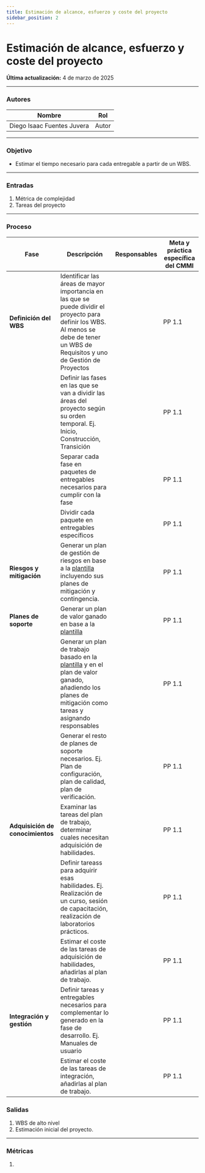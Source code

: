 ```yaml
---
title: Estimación de alcance, esfuerzo y coste del proyecto
sidebar_position: 2
---
```


# Estimación de alcance, esfuerzo y coste del proyecto

**Última actualización:** 4 de marzo de 2025

---

### Autores
| Nombre                            | Rol       |
| --------------------------------- | --------- |
| Diego Isaac Fuentes Juvera        | Autor     |


---


### Objetivo

* Estimar el tiempo necesario para cada entregable a partir de un WBS.
---

### Entradas

1. Métrica de complejidad
2. Tareas del proyecto
      
---

### Proceso

| Fase              | Descripción                                                   | Responsables           | Meta y práctica específica del CMMI |
| ----------------- | ------------------------------------------------------------- | ---------------------- | ----------------------------------- |
| **Definición del WBS**    | Identificar las áreas de mayor importancia en las que se puede dividir el proyecto para definir los WBS. Al menos se debe de tener un WBS de Requisitos y uno de Gestión de Proyectos  || PP 1.1 |
| |  Definir las fases en las que se van a dividir las áreas del proyecto según su orden temporal. Ej. Inicio, Construcción, Transición || PP 1.1 |
|| Separar cada fase en paquetes de entregables necesarios para cumplir con la fase  || PP 1.1 |
|| Dividir cada paquete en entregables específicos || PP 1.1 |
| **Riesgos y mitigación** | Generar un plan de gestión de riesgos en base a la [plantilla](https://docs.google.com/spreadsheets/d/1ASpVrD2yAUDSG3F0yN3xRMQW_yR_ykhLwBdV2hSwv5Y/edit?gid=1649452852#gid=1649452852) incluyendo sus planes de mitigación y contingencia. || PP 1.1 |
| **Planes de soporte** | Generar un plan de valor ganado en base a la [plantilla](https://docs.google.com/spreadsheets/d/1ASpVrD2yAUDSG3F0yN3xRMQW_yR_ykhLwBdV2hSwv5Y/edit?gid=959593645#gid=959593645) || PP 1.1 |
|| Generar un plan de trabajo basado en la [plantilla](https://docs.google.com/spreadsheets/d/1ASpVrD2yAUDSG3F0yN3xRMQW_yR_ykhLwBdV2hSwv5Y/edit?gid=1482751787#gid=1482751787) y en el plan de valor ganado, añadiendo los planes de mitigación como tareas y asignando responsables || PP 1.1 |
|| Generar el resto de planes de soporte necesarios. Ej. Plan de configuración, plan de calidad, plan de verificación. || PP 1.1 |
| **Adquisición de conocimientos** | Examinar las tareas del plan de trabajo, determinar cuales necesitan adquisición de habilidades. || PP 1.1 |
| | Definir tareass para adquirir esas habilidades. Ej. Realización de un curso, sesión de capacitación, realización de laboratorios prácticos. | | PP 1.1 |
| | Estimar el coste de las tareas de adquisición de habilidades, añadirlas al plan de trabajo. | | PP 1.1 | 
| **Integración y gestión** | Definir tareas y entregables necesarios para complementar lo generado en la fase de desarrollo. Ej. Manuales de usuario || PP 1.1 |
| | Estimar el coste de las tareas de integración, añadirlas al plan de trabajo. | | PP 1.1 | 

 

### Salidas

1. WBS de alto nivel
2. Estimación inicial del proyecto.

---

### Métricas

1. 
